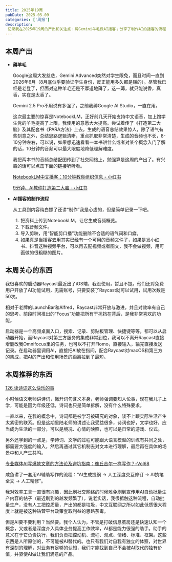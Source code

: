 ```yaml
---
title: 2025年19周
pubDate: 2025-05-09
categories: ['周报']
description:
 记录我在2025年19周的产出和关注点：薅Gemini羊毛做AI播客；分享了制作AI的播客的流程；推荐Raycast的AI功能；推荐《边角聊》和《脑放电波》的两期播客节目。
---
```


## 本周产出

- **薅羊毛**

  Google这周大发慈悲，Gemini Advanced突然对学生限免，而且时间一直到2026年6月（8月底似乎要验证学生身份，反正能用多久都是赚的）。尽管我已经是老登了，但面对这种羊毛还是不厚道地薅了，这一薅，就只能说香，真香，实在是太香了。

  Gemini 2.5 Pro不用说有多强了，之前我薅Google AI Studio，一直在用。

  这次最主要的惊喜是NotebookLM，正好前几天开始支持中文语音，加上蹭学生党的羊毛提高了上限，我使用的意愿大大提高。尝试着传了《打造第二大脑》及其配套书《PARA方法》上去，生成的语音总结效果惊人，除了语气有些刻意之外，总结思路逻辑清晰，重点抓取非常清楚，生成的音频也不长，8-10分钟左右，可以说，如果想迅速看看一本书讲什么或者对某个概念入门了解的话，10分钟的音频可以最大限度地降低理解难度。

  我把两本书的音频总结配图传到了社交网络上，勉强算是这周的产出了。有兴趣的话可以点击下面的链接听听看。

  [NotebookLM中文播客：10分钟教你组织信息 - 小红书](http://xhslink.com/a/LsJvtXI0aO6bb%EF%BC%8C%E5%A4%8D%E5%88%B6%E6%9C%AC%E6%9D%A1%E4%BF%A1%E6%81%AF%EF%BC%8C%E6%89%93%E5%BC%80%E3%80%90%E5%B0%8F%E7%BA%A2%E4%B9%A6%E3%80%91App%E6%9F%A5%E7%9C%8B%E7%B2%BE%E5%BD%A9%E5%86%85%E5%AE%B9%EF%BC%81)

  [9分钟，AI教你打造第二大脑 - 小红书](http://xhslink.com/a/PjPPZfRbmO6bb%EF%BC%8C%E5%A4%8D%E5%88%B6%E6%9C%AC%E6%9D%A1%E4%BF%A1%E6%81%AF%EF%BC%8C%E6%89%93%E5%BC%80%E3%80%90%E5%B0%8F%E7%BA%A2%E4%B9%A6%E3%80%91App%E6%9F%A5%E7%9C%8B%E7%B2%BE%E5%BD%A9%E5%86%85%E5%AE%B9%EF%BC%81)

- **AI播客的制作流程**

  从工具到内容纯白嫖了还讲“制作”我是心虚的，但是简单记录一下吧。

  1. 把资料上传到NotebookLM，让它生成音频概览。
  2. 下载音频文件。
  3. 导入剪映，用“智能剪口播”功能删除不合适的语气词和口癖。
  4. 如果真是当播客去用其实已经有一个可用的音频文件了，如果是发小红书、抖音这种视频平台，可以再去配视频或者图文，我不会做视频，用可画做的很粗糙的图片。

## 本周关心的东西

我很喜欢的启动器Raycast最近出了iOS端，我没使用，暂且不提。他们还对免费用户开放了AI功能试用，无需账号，只要安装了Raycast就可以试用，试用次数是50次。

相对于老牌的LaunchBar和Alfred，Raycast非常开放与激进，并且对效率有自己的思考。前段时间推出的“Focus”功能把所有干扰挡在背后，是我非常喜欢的功能。

启动器是一个高频桌面入口，搜索、记录、剪贴板管理、快捷键等等，都可以从启动器开始，而Raycast对第三方服务的集成非常到位，我可以不离开Raycast直接增删改我Omnifocus里的任务，也可以不打开Flomo，直接输入，输完直接发送记录。在启动器里调用AI，直接把AI放在指间，配合Raycast对macOS和第三方的集成，把AI的产出和使用场景的距离拉到了最短。

## 本周推荐的东西

[126 读诗词这么快乐的事](https://www.xiaoyuzhoufm.com/episode/6812d8936970cc7b4d31696e)

小时候语文老师讲诗词，撇开词句含义本身，老师强调要知人论事，现在我儿子上学，可能是因为年级还低，诗词也只是简单拆解，没有什么特殊要求。

一直以来，在我的概念中，诗词都是被学习被研究的对象，谈不上跟实际生活产生太紧密的联系。但是这期里陆老师的讲述让我受益很多，诗词也好，文学也好，应当成为生活的一部分，可以是境况、心情的映照，也可以是日常的游戏、仪式。

另外还学到的一点是，学诗词、文学的过程可能跟大语言模型的训练有共同之处，都需要大强度的输入，然后再通过其它机制去对文本进行理解，最后再在具体的场景中和人产生共鸣。

[专业媒体AI写爆款文章的方法论及避坑指南：像丘吉尔一样写作？-Vol68](https://www.xiaoyuzhoufm.com/episode/6814354447ebeede7e6c98f9)

咸鱼讲了一套用AI辅助写作的流程：“AI生成提纲 -> 人工深度交互修订 -> AI执笔全文 -> 人工精修”。

我对效率工具一直很有兴趣，因此刷社交网络的时候难免刷到宣传用AI自动批量生产内容的帖子（最近刷到的越发频繁了），说老实话，我很抵触这种流程，自动批量生产，没有人工把控质量，产出的都是垃圾，中文互联网之所以如此低质很大程度上就是被这种钻营平台政策套取利益的思路荼毒。

但是AI要不要利用？当然要。我个人认为，不管是打破信息茧房还是快速认知一个概念，又或者是深度介入具体业务提高工作效率，AI都是能力很强的助手。助手的意义在于它负责执行，我们负责把控动机、流程、观点、情绪、标准、框架。这些东西是人所原创的，不可能被AI替代的。也只有我们对自我有独立的体察，对世界有深刻的理解，对业务有足够的认知，我们才能找到自己不会被AI取代的独有价值，并驱使AI做让我们满意的产品。
